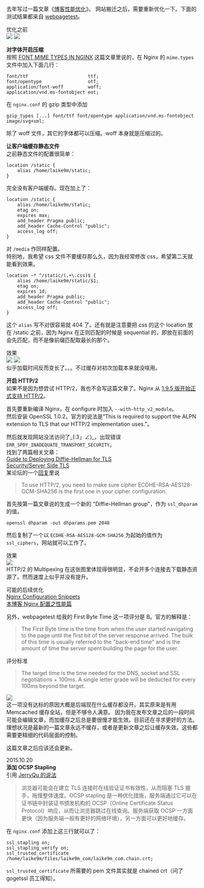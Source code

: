 去年写过一篇文章《[博客性能优化](https://laike9m.com/blog/bo-ke-xing-neng-you-hua,33/)》。
网站搬迁之后，需要重新优化一下。下面的测试结果都来自 [webpagetest](http://www.webpagetest.org/)。

优化之前  
![](/media/content/BlogPost/images/blog_opt2/waterfall1.png)
![](/media/content/BlogPost/images/blog_opt2/before.png)

**对字体开启压缩**   
按照 [FONT MIME TYPES IN NGINX][1] 这篇文章里说的，在 Nginx 的 `mime.types` 文件中加入下面几行：

```
font/ttf                      ttf;
font/opentype                 otf;
application/font-woff         woff;
application/vnd.ms-fontobject eot;
```
在 `nginx.conf` 的 gzip 类型中添加
```
gzip_types [...] font/ttf font/opentype application/vnd.ms-fontobject image/svg+xml;
```
除了 woff 文件，其它的字体都可以压缩。woff 本身就是压缩过的。

**让客户端缓存静态文件**  
之前静态文件的配置很简单：
```
location /static {
    alias /home/laike9m/static;
}
```
完全没有客户端缓存。现在加上了：
```
location /static {
    alias /home/laike9m/static;
    etag on; 
    expires max;
    add_header Pragma public;
    add_header Cache-Control "public";
    access_log off;
}
```
对 `/media` 作同样配置。  
特别地，我希望 css 文件不要缓存那么久，因为我经常修改 css，希望第二天就能看到效果。
```
location ~* ^/static/(.+\.css)$ {
    alias /home/laike9m/static/$1;
    etag on; 
    expires 1d;
    add_header Pragma public;
    add_header Cache-Control "public";
    access_log off;
}
```
这个 `alias` 写不对很容易就 404 了。还有就是注意要把 css 的这个 location 放在 /static 之前，因为
Nginx 在正则匹配的时候是 sequential 的，即放在前面的会先匹配，而不是像前缀匹配取最长的那个。  

效果  
![](/media/content/BlogPost/images/blog_opt2/waterfall2.png)
![](/media/content/BlogPost/images/blog_opt2/after.png)  
似乎加载时间反而变长了。。。不过缓存对初次加载本来就没啥用。

**开启 HTTP/2**  
如果不是因为想尝试 HTTP/2，我也不会写这篇文章了。Nginx 从 [1.9.5 版开始正式支持 HTTP/2][2]。

首先要重新编译 Nginx，在 configure 时加入 `--with-http_v2_module`。  
然后安装 OpenSSL 1.0.2。官方的说法是“This is required to support the ALPN extension to TLS that our HTTP/2 implementation uses.”。

然后就发现网站没法访问了\_(:3」∠)\_，出现错误 `ERR_SPDY_INADEQUATE_TRANSPORT_SECURITY`。  
找到了两篇相关文章：   
[Guide to Deploying Diffie-Hellman for TLS](https://weakdh.org/sysadmin.html)   
[Security/Server Side TLS](https://wiki.mozilla.org/Security/Server_Side_TLS)  
某论坛的一个[回复][4]里说
> To use HTTP/2, you need to make sure cipher ECDHE-RSA-AES128-GCM-SHA256 is the first one in your cipher configuration.

首先按第一篇文章说的生成一个新的 "Diffie-Hellman group"，作为 `ssl_dhparam` 的值。
```
openssl dhparam -out dhparams.pem 2048
```
然后复制了一个以 `ECDHE-RSA-AES128-GCM-SHA256` 为起始的值作为 `ssl_ciphers`，网站就可以工作了。    

效果  
![](/media/content/BlogPost/images/blog_opt2/waterfall3.png)  
HTTP/2 的 Multipexing 在这张图里体现得很明显，不会开多个连接去下载静态资源了。然而速度上似乎并没有提升。

可能的后续优化  
[Nginx Configuration Snippets][3]  
[本博客 Nginx 配置之性能篇][5]

另外，webpagetest 给我的 First Byte Time 这一项评分是 B。官方的解释是：
> The First Byte time is the time from when the user started navigating to the page until the first bit of the server response arrived.  The bulk of this time is usually referred to the "back-end time" and is the amount of time the server spent building the page for the user.

评分标准
> The target time is the time needed for the DNS, socket and SSL negotiations + 100ms. A single letter grade will be deducted for every 100ms beyond the target.

![](/media/content/BlogPost/images/blog_opt2/TTFB.png)    
这一项没有达标的原因大概是后端现在什么缓存都没开。其实原来是有用 Memcached 缓存全站，但是不够令人满意。
因为我在发布文章之后的一段时间可能会编辑文章，而加缓存之后总是要很慢才能生效。目前还在寻求更好的方法。
理想状况是最新的一篇文章永远不缓存，或者是更新文章之后让缓存失效。这些都需要更精细的代码层面的控制。

这篇文章之后应该还会更新。

2015.10.20  
**添加 OCSP Stapling**  
引用 [JerryQu 的说法][6]
> 浏览器可能会在建立 TLS 连接时在线验证证书有效性，从而阻塞 TLS 握手，拖慢整体速度。OCSP stapling 是一种优化措施，服务端通过它可以在证书链中封装证书颁发机构的 OCSP（Online Certificate Status Protocol）响应，从而让浏览器跳过在线查询。服务端获取 OCSP 一方面更快（因为服务端一般有更好的网络环境），另一方面可以更好地缓存。

在 `nginx.conf` 添加上这三行就可以了：
```
ssl_stapling on;
ssl_stapling_verify on;
ssl_trusted_certificate /home/laike9m/files/laike9m_com/laike9m_com.chain.crt;
```
`ssl_trusted_certificate` 所需要的 pem 文件其实就是 chained crt（问了 gogetssl 员工得知）。

[1]: http://drawingablank.me/blog/font-mime-types-in-nginx.html
[2]: https://www.nginx.com/blog/nginx-1-9-5/
[3]: https://github.com/lebinh/nginx-conf#open-file-cache
[4]: https://www.litespeedtech.com/support/forum/threads/solved-ls-5-0-stable-protocol-error-with-ssl-sites.11459/#post-86675
[5]: https://imququ.com/post/my-nginx-conf-for-wpo.html
[6]: https://imququ.com/post/my-nginx-conf-for-wpo.html
